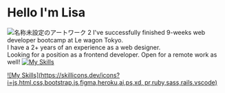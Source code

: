 # Hello I'm Lisa
![名称未設定のアートワーク 2](https://github.com/Lisatknc/Lisatknc/assets/136877239/00574d75-7d63-412c-921e-2e2d02a08ebb)
I've successfully finished 9-weeks web developer bootcamp at Le wagon Tokyo.<br>
I have a 2+ years of an experience as a web designer.<br>
Looking for a position as a frontend developer.
Open for a remote work as well!
[![My Skills](https://skillicons.dev/icons?i=js,html,css,wasm)](https://skillicons.dev)

[![My Skills](https://skillicons.dev/icons?i=js,html,css,bootstrap,js,figma,heroku,ai,ps,xd, pr,ruby,sass,rails,vscode)](https://skillicons.dev)
